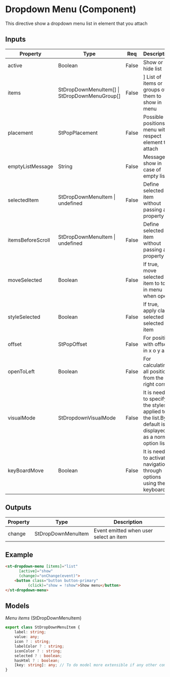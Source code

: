 # Dropdown Menu (Component)

   This directive show a dropdown menu list in element that you attach

## Inputs

| Property          | Type                                          | Req   | Description                                                                                            | Default                          |
| ----------------- | --------------------------------------------- | ----- | ------------------------------------------------------------------------------------------------------ | -------------------------------- |
| active            | Boolean                                       | False | Show or hide list                                                                                      | false                            |
| items             | StDropDownMenuItem[] \| StDropDownMenuGroup[] | False | ] List of items or groups of them to show in menu                                                      | \[\                              |
| placement         | StPopPlacement                                | False | Possible positions of menu with respect element to attach                                              | StPopPlacement.BOTTOM_START      |
| emptyListMessage  | String                                        | False | Message to show in case of empty list                                                                  | ''                               |
| selectedItem      | StDropDownMenuItem \| undefined               | False | Define selected item without passing as property                                                       | undefined                        |
| itemsBeforeScroll | StDropDownMenuItem \| undefined               | False | Define selected item without passing as property                                                       | undefined                        |
| moveSelected      | Boolean                                       | False | If true, move selected item to top in menu when open                                                   | true                             |
| styleSelected     | Boolean                                       | False | If true, apply class selected to selected item                                                         | true                             |
| offset            | StPopOffset                                   | False | For position with offset in x o y axis                                                                 | {x: 0 , y: 0}                    |
| openToLeft        | Boolean                                       | False | For calculating all positions from the right corner                                                    | false                            |
| visualMode        | StDropdownVisualMode                          | False | It is needed to specify the styles applied to the list.By default is displayed as a normal option list | StDropDownVisualMode.OPTION_LIST |
| keyBoardMove      | Boolean                                       | False | It is needed to activate navigation through options using the keyboard                                 | false                            |

## Outputs

| Property | Type               | Description                            |
| -------- | ------------------ | -------------------------------------- |
| change   | StDropDownMenuItem | Event emitted when user select an item |

## Example


```html
<st-dropdown-menu [items]="list"
      [active]="show"
      (change)="onChange(event)">
    <button class="button button-primary"
          (click)="show = !show">Show menu</button>
</st-dropdown-menu>
```

## Models

*Menu items* (StDropDownMenuItem)

```typescript
export class StDropDownMenuItem {
    label: string;
    value: any;
    icon ? : string;
    labelColor ? : string;
    iconColor ? : string;
    selected ? : boolean;
    hasHtml ? : boolean;
    [key: string]: any; // To do model more extensible if any other component needs to send more data
}
```

